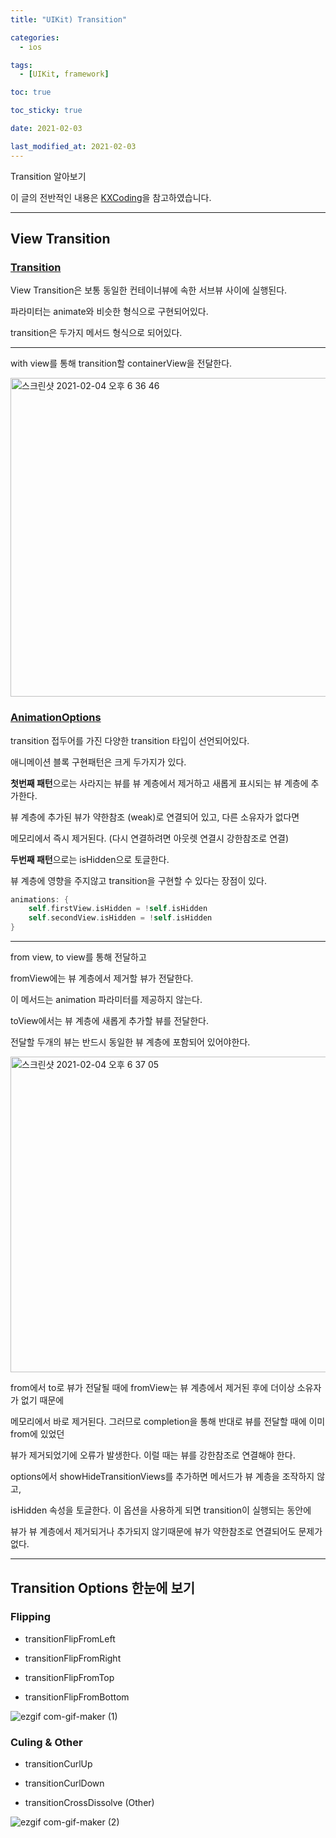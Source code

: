 ```yaml
---
title: "UIKit) Transition"

categories:
  - ios

tags:
  - [UIKit, framework]

toc: true

toc_sticky: true

date: 2021-02-03

last_modified_at: 2021-02-03
---
```


Transition 알아보기

이 글의 전반적인 내용은 [KXCoding](https://kxcoding.com/)을 참고하였습니다.

---

## View Transition

### [Transition](https://developer.apple.com/documentation/uikit/uiview/1622574-transition)

View Transition은 보통 동일한 컨테이너뷰에 속한 서브뷰 사이에 실행된다.

파라미터는 animate와 비슷한 형식으로 구현되어있다.

transition은 두가지 메서드 형식으로 되어있다.

---

with view를 통해 transition할 containerView을 전달한다.

<img width="510" alt="스크린샷 2021-02-04 오후 6 36 46" src="https://user-images.githubusercontent.com/70311145/106873770-24404580-6718-11eb-8157-5b5c25b160e6.png">

### [AnimationOptions](https://developer.apple.com/documentation/uikit/uiview/animationoptions)

transition 접두어를 가진 다양한 transition 타입이 선언되어있다.

애니메이션 블록 구현패턴은 크게 두가지가 있다.

**첫번째 패턴**으로는 사라지는 뷰를 뷰 계층에서 제거하고 새롭게 표시되는 뷰 계층에 추가한다.

뷰 계층에 추가된 뷰가 약한참조 (weak)로 연결되어 있고, 다른 소유자가 없다면

메모리에서 즉시 제거된다. (다시 연결하려면 아웃렛 연결시 강한참조로 연결)

**두번째 패턴**으로는 isHidden으로 토글한다.

뷰 계층에 영향을 주지않고 transition을 구현할 수 있다는 장점이 있다.

```swift
animations: {
    self.firstView.isHidden = !self.isHidden
    self.secondView.isHidden = !self.isHidden
}
```

---

from view, to view를 통해 전달하고

fromView에는 뷰 계층에서 제거할 뷰가 전달한다.

이 메서드는 animation 파라미터를 제공하지 않는다.

toView에서는 뷰 계층에 새롭게 추가할 뷰를 전달한다.

전달할 두개의 뷰는 반드시 동일한 뷰 계층에 포함되어 있어야한다.

<img width="505" alt="스크린샷 2021-02-04 오후 6 37 05" src="https://user-images.githubusercontent.com/70311145/106873776-260a0900-6718-11eb-899f-16140d5c2aad.png">

from에서 to로 뷰가 전달될 때에 fromView는 뷰 계층에서 제거된 후에 더이상 소유자가 없기 때문에

메모리에서 바로 제거된다. 그러므로 completion을 통해 반대로 뷰를 전달할 때에 이미 from에 있었던

뷰가 제거되었기에 오류가 발생한다. 이럴 때는 뷰를 강한참조로 연결해야 한다.

options에서 showHideTransitionViews를 추가하면 메서드가 뷰 계층을 조작하지 않고,

isHidden 속성을 토글한다. 이 옵션을 사용하게 되면 transition이 실행되는 동안에

뷰가 뷰 계층에서 제거되거나 추가되지 않기때문에 뷰가 약한참조로 연결되어도 문제가 없다.

---

## Transition Options 한눈에 보기

### Flipping

- transitionFlipFromLeft

- transitionFlipFromRight

- transitionFlipFromTop

- transitionFlipFromBottom

![ezgif com-gif-maker (1)](https://user-images.githubusercontent.com/70311145/107126049-dc284b00-68f0-11eb-84ff-2720f2978f5e.gif)

### Culing & Other

- transitionCurlUp

- transitionCurlDown

- transitionCrossDissolve (Other)

![ezgif com-gif-maker (2)](https://user-images.githubusercontent.com/70311145/107126356-bef47c00-68f2-11eb-8129-4bb59dee3991.gif)
